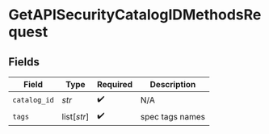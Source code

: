 # GetAPISecurityCatalogIDMethodsRequest


## Fields

| Field              | Type               | Required           | Description        |
| ------------------ | ------------------ | ------------------ | ------------------ |
| `catalog_id`       | *str*              | :heavy_check_mark: | N/A                |
| `tags`             | list[*str*]        | :heavy_check_mark: | spec tags names    |